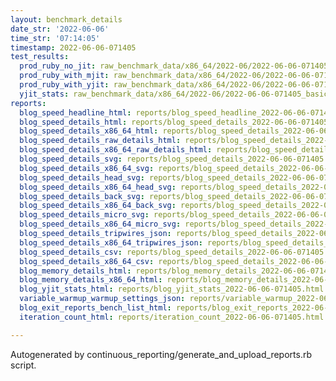 ```yaml
---
layout: benchmark_details
date_str: '2022-06-06'
time_str: '07:14:05'
timestamp: 2022-06-06-071405
test_results:
  prod_ruby_no_jit: raw_benchmark_data/x86_64/2022-06/2022-06-06-071405_basic_benchmark_prod_ruby_no_jit.json
  prod_ruby_with_mjit: raw_benchmark_data/x86_64/2022-06/2022-06-06-071405_basic_benchmark_prod_ruby_with_mjit.json
  prod_ruby_with_yjit: raw_benchmark_data/x86_64/2022-06/2022-06-06-071405_basic_benchmark_prod_ruby_with_yjit.json
  yjit_stats: raw_benchmark_data/x86_64/2022-06/2022-06-06-071405_basic_benchmark_yjit_stats.json
reports:
  blog_speed_headline_html: reports/blog_speed_headline_2022-06-06-071405.html
  blog_speed_details_html: reports/blog_speed_details_2022-06-06-071405.html
  blog_speed_details_x86_64_html: reports/blog_speed_details_2022-06-06-071405.x86_64.html
  blog_speed_details_raw_details_html: reports/blog_speed_details_2022-06-06-071405.raw_details.html
  blog_speed_details_x86_64_raw_details_html: reports/blog_speed_details_2022-06-06-071405.x86_64.raw_details.html
  blog_speed_details_svg: reports/blog_speed_details_2022-06-06-071405.svg
  blog_speed_details_x86_64_svg: reports/blog_speed_details_2022-06-06-071405.x86_64.svg
  blog_speed_details_head_svg: reports/blog_speed_details_2022-06-06-071405.head.svg
  blog_speed_details_x86_64_head_svg: reports/blog_speed_details_2022-06-06-071405.x86_64.head.svg
  blog_speed_details_back_svg: reports/blog_speed_details_2022-06-06-071405.back.svg
  blog_speed_details_x86_64_back_svg: reports/blog_speed_details_2022-06-06-071405.x86_64.back.svg
  blog_speed_details_micro_svg: reports/blog_speed_details_2022-06-06-071405.micro.svg
  blog_speed_details_x86_64_micro_svg: reports/blog_speed_details_2022-06-06-071405.x86_64.micro.svg
  blog_speed_details_tripwires_json: reports/blog_speed_details_2022-06-06-071405.tripwires.json
  blog_speed_details_x86_64_tripwires_json: reports/blog_speed_details_2022-06-06-071405.x86_64.tripwires.json
  blog_speed_details_csv: reports/blog_speed_details_2022-06-06-071405.csv
  blog_speed_details_x86_64_csv: reports/blog_speed_details_2022-06-06-071405.x86_64.csv
  blog_memory_details_html: reports/blog_memory_details_2022-06-06-071405.html
  blog_memory_details_x86_64_html: reports/blog_memory_details_2022-06-06-071405.x86_64.html
  blog_yjit_stats_html: reports/blog_yjit_stats_2022-06-06-071405.html
  variable_warmup_warmup_settings_json: reports/variable_warmup_2022-06-06-071405.warmup_settings.json
  blog_exit_reports_bench_list_html: reports/blog_exit_reports_2022-06-06-071405.bench_list.html
  iteration_count_html: reports/iteration_count_2022-06-06-071405.html

---
```

Autogenerated by continuous_reporting/generate_and_upload_reports.rb script.
